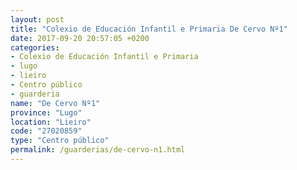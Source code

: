 ```yaml
---
layout: post
title: "Colexio de Educación Infantil e Primaria De Cervo Nº1"
date: 2017-09-20 20:57:05 +0200
categories:
- Colexio de Educación Infantil e Primaria
- lugo
- lieiro
- Centro público
- guarderia
name: "De Cervo Nº1"
province: "Lugo"
location: "Lieiro"
code: "27020859"
type: "Centro público"
permalink: /guarderias/de-cervo-n1.html
---
```

